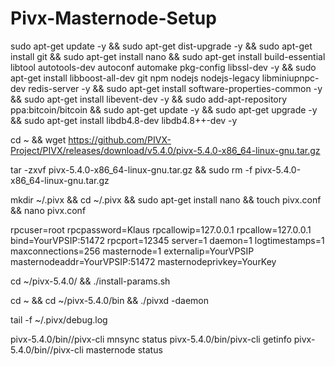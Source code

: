 # Pivx-Masternode-Setup

sudo apt-get update -y &&
sudo apt-get dist-upgrade -y &&
sudo apt-get install git &&
sudo apt-get install nano &&
sudo apt-get install build-essential libtool autotools-dev autoconf automake pkg-config libssl-dev -y &&
sudo apt-get install libboost-all-dev git npm nodejs nodejs-legacy libminiupnpc-dev redis-server -y &&
sudo apt-get install software-properties-common -y &&
sudo apt-get install libevent-dev -y &&
sudo add-apt-repository ppa:bitcoin/bitcoin &&
sudo apt-get update -y &&
sudo apt-get upgrade -y &&
sudo apt-get install libdb4.8-dev libdb4.8++-dev -y

cd ~ && wget https://github.com/PIVX-Project/PIVX/releases/download/v5.4.0/pivx-5.4.0-x86_64-linux-gnu.tar.gz 

tar -zxvf pivx-5.4.0-x86_64-linux-gnu.tar.gz && sudo rm -f pivx-5.4.0-x86_64-linux-gnu.tar.gz

mkdir ~/.pivx && cd ~/.pivx && sudo apt-get install nano && touch pivx.conf && nano pivx.conf

rpcuser=root
rpcpassword=Klaus
rpcallowip=127.0.0.1
rpcallow=127.0.0.1
bind=YourVPSIP:51472
rpcport=12345
server=1
daemon=1
logtimestamps=1
maxconnections=256
masternode=1
externalip=YourVPSIP
masternodeaddr=YourVPSIP:51472
masternodeprivkey=YourKey

cd ~/pivx-5.4.0/ && ./install-params.sh

cd ~ && cd ~/pivx-5.4.0/bin && ./pivxd -daemon

tail -f ~/.pivx/debug.log

pivx-5.4.0/bin//pivx-cli mnsync status
pivx-5.4.0/bin/pivx-cli getinfo
pivx-5.4.0/bin//pivx-cli masternode status


